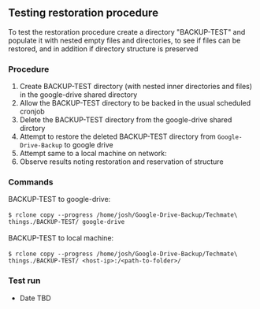 ## Testing restoration procedure

To test the restoration procedure create a directory "BACKUP-TEST" and
populate it with nested empty files and directories, to see if files can
be restored, and in addition if directory structure is preserved

###  Procedure

1. Create BACKUP-TEST directory (with nested inner directories and files)
in the google-drive shared directory
2. Allow the BACKUP-TEST directory to be backed in the usual scheduled cronjob
3. Delete the BACKUP-TEST directory from the google-drive shared dirctory
4. Attempt to restore the deleted BACKUP-TEST directory from `Google-Drive-Backup` to google drive
5. Attempt same to a local  machine on network:
6. Observe results noting restoration and reservation of structure

### Commands
BACKUP-TEST to google-drive:<br/><br/>
```$ rclone copy --progress /home/josh/Google-Drive-Backup/Techmate\ things./BACKUP-TEST/ google-drive```
<br/><br/>
BACKUP-TEST to local machine:<br/><br/>
```$ rclone copy --progress /home/josh/Google-Drive-Backup/Techmate\ things./BACKUP-TEST/ <host-ip>:/<path-to-folder>/```


### Test run
- Date TBD
